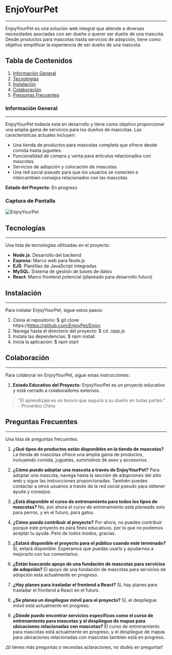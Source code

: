 # EnjoYourPet
***

EnjoyYourPet es una solución web integral que atiende a diversas necesidades asociadas con ser dueño o querer ser dueño de una mascota. Desde productos para mascotas hasta servicios de adopción, tiene como objetivo simplificar la experiencia de ser dueño de una mascota.

## Tabla de Contenidos
1. [Información General](#general-info)
2. [Tecnologías](#technologies)
3. [Instalación](#installation)
4. [Colaboración](#collaboration)
5. [Preguntas Frecuentes](#faqs)

### Información General
***
EnjoyYourPet todavía está en desarrollo y tiene como objetivo proporcionar una amplia gama de servicios para los dueños de mascotas. Las características actuales incluyen:

- Una tienda de productos para mascotas completa que ofrece desde comida hasta juguetes.
- Funcionalidad de compra y venta para artículos relacionados con mascotas.
- Servicios de adopción y colocación de mascotas.
- Una red social pseudo para que los usuarios se conecten e intercambien consejos relacionados con las mascotas.

**Estado del Proyecto:** En progreso

### Captura de Pantalla
![EnjoyYourPet](https://www.united-internet.de/fileadmin/user_upload/Brands/Downloads/Logo_IONOS_by.jpg)

## Tecnologías
***
Una lista de tecnologías utilizadas en el proyecto:
- **Node.js**: Desarrollo del backend
- **Express**: Marco web para Node.js
- **EJS**: Plantillas de JavaScript integradas
- **MySQL**: Sistema de gestión de bases de datos
- **React**: Marco frontend potencial (planeado para desarrollo futuro)

## Instalación
***
Para instalar EnjoyYourPet, sigue estos pasos:

1. Clona el repositorio:
$ git clone https://https://github.com/EnjoyPet/Enjoy
2. Navega hasta el directorio del proyecto:
$ cd ./app.js
3. Instala las dependencias:
$ npm install
4. Inicia la aplicación:
$ npm start

## Colaboración
***
Para colaborar en EnjoyYourPet, sigue estas instrucciones:

1. **Estado Educativo del Proyecto:** EnjoyYourPet es un proyecto educativo y está cerrado a colaboradores externos.

> "El aprendizaje es un tesoro que seguirá a su dueño en todas partes." - Proverbio Chino

## Preguntas Frecuentes
***
Una lista de preguntas frecuentes:

1. **¿Qué tipos de productos están disponibles en la tienda de mascotas?**
La tienda de mascotas ofrece una amplia gama de productos, incluyendo comida, juguetes, suministros de aseo y accesorios.

2. **¿Cómo puedo adoptar una mascota a través de EnjoyYourPet?**
Para adoptar una mascota, navega hasta la sección de adopciones del sitio web y sigue las instrucciones proporcionadas. También puedes contactar a otros usuarios a través de la red social pseudo para obtener ayuda y consejos.

3. **¿Está disponible el curso de entrenamiento para todos los tipos de mascotas?**
No, por ahora el curso de entrenamiento está planeado solo para perros, y en el futuro, para gatos.

4. **¿Cómo puedo contribuir al proyecto?**
Por ahora, no puedes contribuir porque este proyecto es para fines educativos, por lo que no podemos aceptar tu ayuda. Pero de todos modos, gracias.

5. **¿Estará disponible el proyecto para el público cuando esté terminado?**
Sí, estará disponible. Esperamos que puedas usarlo y ayudarnos a mejorarlo con tus comentarios.

6. **¿Están buscando apoyo de una fundación de mascotas para servicios de adopción?**
El apoyo de una fundación de mascotas para servicios de adopción está actualmente en progreso.

7. **¿Hay planes para trasladar el frontend a React?**
Sí, hay planes para trasladar el frontend a React en el futuro.

8. **¿Se planea un despliegue móvil para el proyecto?**
Sí, el despliegue móvil está actualmente en progreso.

9. **¿Dónde puedo encontrar servicios específicos como el curso de entrenamiento para mascotas y el despliegue de mapas para ubicaciones relacionadas con mascotas?**
El curso de entrenamiento para mascotas está actualmente en progreso, y el despliegue de mapas para ubicaciones relacionadas con mascotas también está en progreso.

¡Si tienes más preguntas o necesitas aclaraciones, no dudes en preguntar!
